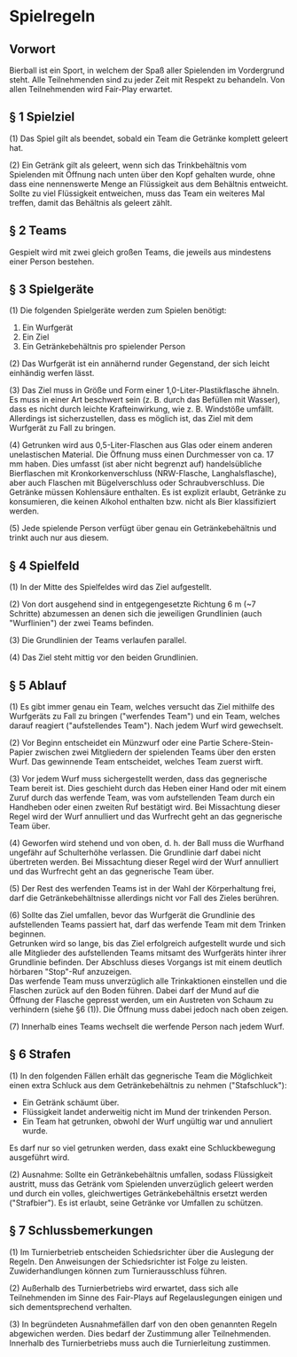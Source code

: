 # Spielregeln

## Vorwort

Bierball ist ein Sport, in welchem der Spaß aller Spielenden im Vordergrund steht. 
Alle Teilnehmenden sind zu jeder Zeit mit Respekt zu behandeln.
Von allen Teilnehmenden wird Fair-Play erwartet.

## § 1 Spielziel

(1) Das Spiel gilt als beendet, sobald ein Team die Getränke komplett geleert hat.

(2) Ein Getränk gilt als geleert, wenn sich das Trinkbehältnis vom Spielenden mit Öffnung nach unten über den Kopf gehalten wurde, ohne dass eine nennenswerte Menge an Flüssigkeit aus dem Behältnis entweicht.
Sollte zu viel Flüssigkeit entweichen, muss das Team ein weiteres Mal treffen, damit das Behältnis als geleert zählt.

## § 2 Teams

Gespielt wird mit zwei gleich großen Teams, die jeweils aus mindestens einer Person bestehen.

## § 3 Spielgeräte

(1) Die folgenden Spielgeräte werden zum Spielen benötigt:

1. Ein Wurfgerät
2. Ein Ziel
3. Ein Getränkebehältnis pro spielender Person

(2) Das Wurfgerät ist ein annähernd runder Gegenstand, der sich leicht einhändig werfen lässt.

(3) Das Ziel muss in Größe und Form einer 1,0-Liter-Plastikflasche ähneln.
Es muss in einer Art beschwert sein (z. B. durch das Befüllen mit Wasser), dass es nicht durch leichte Krafteinwirkung, wie z. B. Windstöße umfällt.
Allerdings ist sicherzustellen, dass es möglich ist, das Ziel mit dem Wurfgerät zu Fall zu bringen.

(4) Getrunken wird aus 0,5-Liter-Flaschen aus Glas oder einem anderen unelastischen Material. Die Öffnung muss einen Durchmesser von ca. 17 mm haben. Dies umfasst (ist aber nicht begrenzt auf) handelsübliche Bierflaschen mit Kronkorkenverschluss (NRW-Flasche, Langhalsflasche), aber auch Flaschen mit Bügelverschluss oder Schraubverschluss.
Die Getränke müssen Kohlensäure enthalten.
Es ist explizit erlaubt, Getränke zu konsumieren, die keinen Alkohol enthalten bzw. nicht als Bier klassifiziert werden.

(5) Jede spielende Person verfügt über genau ein Getränkebehältnis und trinkt auch nur aus diesem.

## § 4 Spielfeld

(1) In der Mitte des Spielfeldes wird das Ziel aufgestellt.

(2) Von dort ausgehend sind in entgegengesetzte Richtung 6 m (~7 Schritte) abzumessen an denen sich die jeweiligen Grundlinien (auch "Wurflinien") der zwei Teams befinden.

(3) Die Grundlinien der Teams verlaufen parallel.

(4) Das Ziel steht mittig vor den beiden Grundlinien.

## § 5 Ablauf

(1) Es gibt immer genau ein Team, welches versucht das Ziel mithilfe des Wurfgeräts zu Fall zu bringen ("werfendes Team") und ein Team, welches darauf reagiert ("aufstellendes Team").
Nach jedem Wurf wird gewechselt.

(2) Vor Beginn entscheidet ein Münzwurf oder eine Partie Schere-Stein-Papier zwischen zwei Mitgliedern der spielenden Teams über den ersten Wurf.
Das gewinnende Team entscheidet, welches Team zuerst wirft.

(3) Vor jedem Wurf muss sichergestellt werden, dass das gegnerische Team bereit ist.
Dies geschieht durch das Heben einer Hand oder mit einem Zuruf durch das werfende Team, was vom aufstellenden Team durch ein Handheben oder einen zweiten Ruf bestätigt wird.
Bei Missachtung dieser Regel wird der Wurf annulliert und das Wurfrecht geht an das gegnerische Team über.

(4) Geworfen wird stehend und von oben, d. h. der Ball muss die Wurfhand ungefähr auf Schulterhöhe verlassen.
Die Grundlinie darf dabei nicht übertreten werden.
Bei Missachtung dieser Regel wird der Wurf annulliert und das Wurfrecht geht an das gegnerische Team über.

(5) Der Rest des werfenden Teams ist in der Wahl der Körperhaltung frei, darf die Getränkebehältnisse allerdings nicht vor Fall des Zieles berühren.

(6) Sollte das Ziel umfallen, bevor das Wurfgerät die Grundlinie des aufstellenden Teams passiert hat, darf das werfende Team mit dem Trinken beginnen.  
Getrunken wird so lange, bis das Ziel erfolgreich aufgestellt wurde und sich alle Mitglieder des aufstellenden Teams mitsamt des Wurfgeräts hinter ihrer Grundlinie befinden.
Der Abschluss dieses Vorgangs ist mit einem deutlich hörbaren "Stop"-Ruf anzuzeigen.  
Das werfende Team muss unverzüglich alle Trinkaktionen einstellen und die Flaschen zurück auf den Boden führen.
Dabei darf der Mund auf die Öffnung der Flasche gepresst werden, um ein Austreten von Schaum zu verhindern (siehe §6 (1)). Die Öffnung muss dabei jedoch nach oben zeigen.

(7) Innerhalb eines Teams wechselt die werfende Person nach jedem Wurf.

## § 6 Strafen

(1) In den folgenden Fällen erhält das gegnerische Team die Möglichkeit einen extra Schluck aus dem Getränkebehältnis zu nehmen ("Stafschluck"):
- Ein Getränk schäumt über.
- Flüssigkeit landet anderweitig nicht im Mund der trinkenden Person.
- Ein Team hat getrunken, obwohl der Wurf ungültig war und annuliert wurde.

Es darf nur so viel getrunken werden, dass exakt eine Schluckbewegung ausgeführt wird.

(2) Ausnahme: Sollte ein Getränkebehältnis umfallen, sodass Flüssigkeit austritt, muss das Getränk vom Spielenden unverzüglich geleert werden und durch ein volles, gleichwertiges Getränkebehältnis ersetzt werden ("Strafbier").
Es ist erlaubt, seine Getränke vor Umfallen zu schützen.

## § 7 Schlussbemerkungen

(1) Im Turnierbetrieb entscheiden Schiedsrichter über die Auslegung der Regeln.
Den Anweisungen der Schiedsrichter ist Folge zu leisten.
Zuwiderhandlungen können zum Turnierausschluss führen.

(2) Außerhalb des Turnierbetriebs wird erwartet, dass sich alle Teilnehmenden im Sinne des Fair-Plays auf Regelauslegungen einigen und sich dementsprechend verhalten.

(3) In begründeten Ausnahmefällen darf von den oben genannten Regeln abgewichen werden.
Dies bedarf der Zustimmung aller Teilnehmenden.
Innerhalb des Turnierbetriebs muss auch die Turnierleitung zustimmen.

